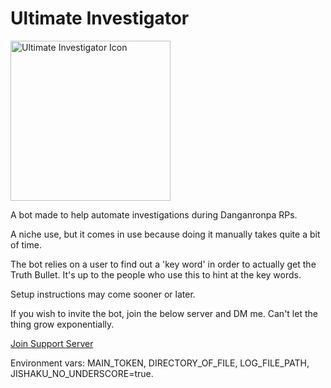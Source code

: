 # Ultimate Investigator

<img src="https://i.imgur.com/bicKHfN.png" alt="Ultimate Investigator Icon" width="256"/>

A bot made to help automate investigations during Danganronpa RPs.

A niche use, but it comes in use because doing it manually takes quite a bit of time.

The bot relies on a user to find out a 'key word' in order to actually get the Truth Bullet. It's up to the people who use this to hint at the key words.

Setup instructions may come sooner or later.

If you wish to invite the bot, join the below server and DM me. Can't let the thing grow exponentially.

[Join Support Server](https://discord.gg/NSdetwGjpK)

Environment vars: MAIN_TOKEN, DIRECTORY_OF_FILE, LOG_FILE_PATH, JISHAKU_NO_UNDERSCORE=true.
